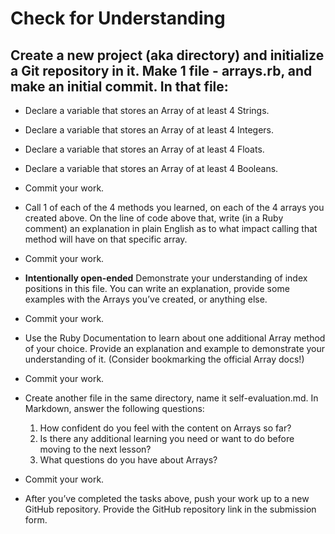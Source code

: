 # Check for Understanding

## Create a new project (aka directory) and initialize a Git repository in it. Make 1 file - arrays.rb, and make an initial commit. In that file:

- Declare a variable that stores an Array of at least 4 Strings.
- Declare a variable that stores an Array of at least 4 Integers.
- Declare a variable that stores an Array of at least 4 Floats.
- Declare a variable that stores an Array of at least 4 Booleans.
- Commit your work.
- Call 1 of each of the 4 methods you learned, on each of the 4 arrays you   created above. On the line of code above that, write (in a Ruby comment) an explanation in plain English as to what impact calling that method will have on that specific array.
- Commit your work.
- **Intentionally open-ended** Demonstrate your understanding of index positions in this file. You can write an explanation, provide some examples with the Arrays you’ve created, or anything else.
- Commit your work.
- Use the Ruby Documentation to learn about one additional Array method of your choice. Provide an explanation and example to demonstrate your understanding of it. (Consider bookmarking the official Array docs!)
- Commit your work.
- Create another file in the same directory, name it self-evaluation.md. In Markdown, answer the following questions:

    1. How confident do you feel with the content on Arrays so far?
    2. Is there any additional learning you need or want to do before moving to the next lesson?
    3. What questions do you have about Arrays?

- Commit your work.
- After you’ve completed the tasks above, push your work up to a new GitHub repository. Provide the GitHub repository link in the submission form.

